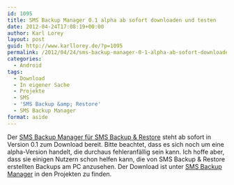 ```yaml
---
id: 1095
title: SMS Backup Manager 0.1 alpha ab sofort downloaden und testen
date: 2012-04-24T17:08:19+00:00
author: Karl Lorey
layout: post
guid: http://www.karllorey.de/?p=1095
permalink: /2012/04/24/sms-backup-manager-0-1-alpha-ab-sofort-downloaden-und-testen/
categories:
  - Android
tags:
  - Download
  - In eigener Sache
  - Projekte
  - SMS
  - 'SMS Backup &amp; Restore'
  - SMS Backup Manager
format: aside
---
```

Der [SMS Backup Manager für SMS Backup & Restore](http://www.karllorey.de/projekte/sms-backup-manager-fur-sms-backup-restore/ "SMS Backup Manager für SMS Backup & Restore") steht ab sofort in Version 0.1 zum Download bereit. Bitte beachtet, dass es sich noch um eine alpha-Version handelt, die durchaus fehleranfällig sein kann. Ich hoffe aber, dass sie einigen Nutzern schon helfen kann, die von SMS Backup & Restore erstellten Backups am PC anzusehen. Der Download ist unter [SMS Backup Manager](http://www.karllorey.de/projekte/sms-backup-manager-fur-sms-backup-restore/ "SMS Backup Manager für SMS Backup & Restore") in den Projekten zu finden.